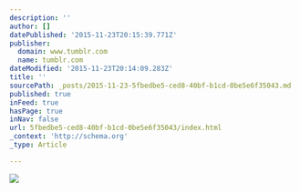 ```yaml
---
description: ''
author: []
datePublished: '2015-11-23T20:15:39.771Z'
publisher:
  domain: www.tumblr.com
  name: tumblr.com
dateModified: '2015-11-23T20:14:09.283Z'
title: ''
sourcePath: _posts/2015-11-23-5fbedbe5-ced8-40bf-b1cd-0be5e6f35043.md
published: true
inFeed: true
hasPage: true
inNav: false
url: 5fbedbe5-ced8-40bf-b1cd-0be5e6f35043/index.html
_context: 'http://schema.org'
_type: Article

---
```

![](https://49.media.tumblr.com/72af27504846bf23a3e5b1b35ce33729/tumblr_nopwzu5Byz1rqdmblo3_400.gif)